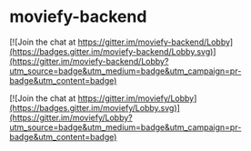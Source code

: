 # moviefy-backend

[![Join the chat at https://gitter.im/moviefy-backend/Lobby](https://badges.gitter.im/moviefy-backend/Lobby.svg)](https://gitter.im/moviefy-backend/Lobby?utm_source=badge&utm_medium=badge&utm_campaign=pr-badge&utm_content=badge)

[![Join the chat at https://gitter.im/moviefy/Lobby](https://badges.gitter.im/moviefy/Lobby.svg)](https://gitter.im/moviefy/Lobby?utm_source=badge&utm_medium=badge&utm_campaign=pr-badge&utm_content=badge)